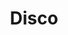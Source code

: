 ---
title: "Disco"
url: /ciudad-autonoma-de-buenos-aires/disco-avenida-santa-fe/
shop: supermercado
---